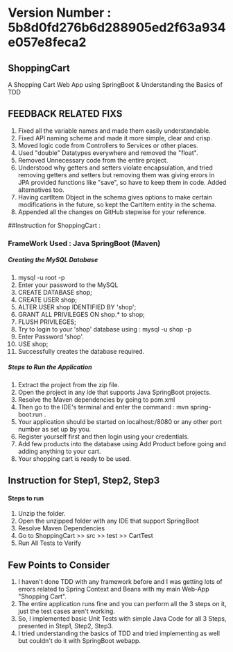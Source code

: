 # Version Number : 5b8d0fd276b6d288905ed2f63a934e057e8feca2

## ShoppingCart
A Shopping Cart Web App using SpringBoot &amp; Understanding the Basics of TDD

## FEEDBACK RELATED FIXS
1. Fixed all the variable names and made them easily understandable.
2. Fixed API naming scheme and made it more simple, clear and crisp.
3. Moved logic code from Controllers to Services or other places.
4. Used "double" Datatypes everywhere and removed the "float".
5. Removed Unnecessary code from the entire project.
6. Understood why getters and setters violate encapsulation, and tried removing getters and setters but removing them was giving errors in JPA provided functions like "save", so have to keep them in code. Added alternatives too.
7. Having cartItem Object in the schema gives options to make certain modifications in the future, so kept the CartItem entity in the schema.
8. Appended all the changes on GitHub stepwise for your reference.

##Instruction for ShoppingCart :

### FrameWork Used : Java SpringBoot (Maven)

##### Creating the MySQL Database
1. mysql -u root -p
2. Enter your password to the MySQL
3. CREATE DATABASE shop;
4. CREATE USER shop;
5. ALTER USER shop IDENTIFIED BY 'shop';
6. GRANT ALL PRIVILEGES ON shop.* to shop;
7. FLUSH PRIVILEGES;
8. Try to login to your 'shop' database using : mysql -u shop -p
9. Enter Password 'shop'.
10. USE shop;
11. Successfully creates the database required.

##### Steps to Run the Application
1. Extract the project from the zip file.
2. Open the project in any ide that supports Java SpringBoot projects.
3. Resolve the Maven dependencies by going to pom.xml
4. Then go to the IDE's terminal and enter the command : mvn spring-boot:run .
5. Your application should be started on localhost:/8080 or any other port number as set up by you.
6. Register yourself first and then login using your credentials.
7. Add few products into the database using Add Product before going and adding anything to your cart.
8. Your shopping cart is ready to be used.

## Instruction for Step1, Step2, Step3
#### Steps to run
1. Unzip the folder.
2. Open the unzipped folder with any IDE that support SpringBoot
3. Resolve Maven Dependencies
4. Go to ShoppingCart >> src >> test >> CartTest
5. Run All Tests to Verify


## Few Points to Consider
1. I haven't done TDD with any framework before and I was getting lots of errors related to Spring Context and Beans with my main Web-App "Shopping Cart".
2. The entire application runs fine and you can perform all the 3 steps on it, just the test cases aren't working.
3. So, I implemented basic Unit Tests with simple Java Code for all 3 Steps, presented in Step1, Step2, Step3.
4. I tried understanding the basics of TDD and tried implementing as well but couldn't do it with SpringBoot webapp.

